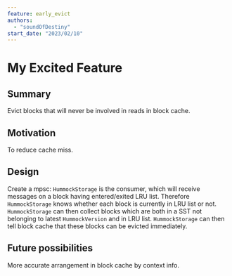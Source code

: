 ```yaml
---
feature: early_evict
authors:
  - "soundOfDestiny"
start_date: "2023/02/10"
---
```


# My Excited Feature

## Summary

Evict blocks that will never be involved in reads in block cache.

## Motivation

To reduce cache miss.

## Design

Create a mpsc: `HummockStorage` is the consumer, which will receive messages on a block having entered/exited LRU list. Therefore `HummockStorage` knows whether each block is currently in LRU list or not.
`HummockStorage` can then collect blocks which are both in a SST not belonging to latest `HummockVersion` and in LRU list. `HummockStorage` can then tell block cache that these blocks can be evicted immediately.

## Future possibilities

More accurate arrangement in block cache by context info.
